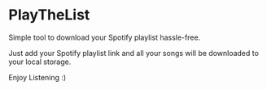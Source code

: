 # PlayTheList

Simple tool to download your Spotify playlist hassle-free. 
 
Just add your Spotify playlist link and all your songs will be downloaded to your local storage.

Enjoy Listening :) 
